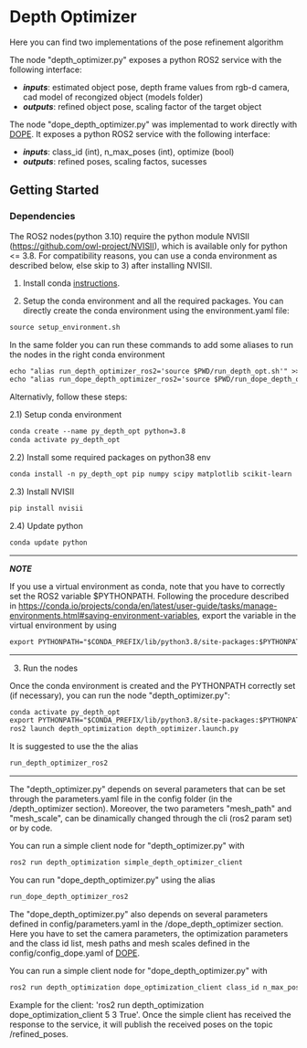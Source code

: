 # Depth Optimizer
Here you can find two implementations of the pose refinement algorithm 

The node "depth_optimizer.py" exposes a python ROS2 service with the following interface:  
* ***inputs***: estimated object pose, depth frame values from rgb-d camera, cad model of recongized object (models folder)
* ***outputs***: refined object pose, scaling factor of the target object

The node "dope_depth_optimizer.py" was implementad to work directly with [DOPE](https://github.com/Vanvitelli-Robotics/DOPE.git).
It exposes a python ROS2 service with the following interface:  
* ***inputs***: class_id (int), n_max_poses (int), optimize (bool)
* ***outputs***: refined poses, scaling factos, sucesses

## Getting Started

### Dependencies
The ROS2 nodes(python 3.10) require the python module NVISII (https://github.com/owl-project/NVISII), which is available only for python <= 3.8. For compatibility reasons, you can use a conda environment as described below, else skip to 3) after installing NVISII.

1) Install conda [instructions](https://docs.conda.io/projects/conda/en/latest/user-guide/install/linux.html).

2) Setup the conda environment and all the required packages. 
You can directly create the conda environment using the environment.yaml file:
  ```diff
  source setup_environment.sh
  ```
In the same folder you can run these commands to add some aliases to run the nodes in the right conda environment
  ```diff
  echo "alias run_depth_optimizer_ros2='source $PWD/run_depth_opt.sh'" >> ~/.bashrc
  echo "alias run_dope_depth_optimizer_ros2='source $PWD/run_dope_depth_opt.sh'" >> ~/.bashrc
  ```
Alternativly, follow these steps:

2.1) Setup conda environment 
```diff
conda create --name py_depth_opt python=3.8
conda activate py_depth_opt
```

2.2) Install some required packages on python38 env
```diff
conda install -n py_depth_opt pip numpy scipy matplotlib scikit-learn
```

2.3) Install NVISII
```diff
pip install nvisii
```

2.4) Update python
```diff
conda update python
```


---
***NOTE***

If you use a virtual environment as conda, note that you have to correctly set the ROS2 variable $PYTHONPATH. Following the procedure described in https://conda.io/projects/conda/en/latest/user-guide/tasks/manage-environments.html#saving-environment-variables, export the variable in the virtual environment by using
```diff
export PYTHONPATH="$CONDA_PREFIX/lib/python3.8/site-packages:$PYTHONPATH"
```

---

3) Run the nodes

Once the conda environment is created and the PYTHONPATH correctly set (if necessary), you can run the node "depth_optimizer.py":
```diff
conda activate py_depth_opt
export PYTHONPATH="$CONDA_PREFIX/lib/python3.8/site-packages:$PYTHONPATH"
ros2 launch depth_optimization depth_optimizer.launch.py 
```
It is suggested to use the the alias 
```diff
run_depth_optimizer_ros2
```

---
The "depth_optimizer.py" depends on several parameters that can be set through the parameters.yaml file in the config folder (in the /depth_optimizer section). Moreover, the two parameters "mesh_path" and "mesh_scale", can be dinamically changed through the cli (ros2 param set) or by code. 

You can run a simple client node for "depth_optimizer.py" with 
```diff
ros2 run depth_optimization simple_depth_optimizer_client 
```

You can run "dope_depth_optimizer.py" using the alias 
```diff
run_dope_depth_optimizer_ros2
```

The "dope_depth_optimizer.py" also depends on several parameters defined in config/parameters.yaml in the /dope_depth_optimizer section. Here you have to set the camera parameters, the optimization parameters and the class id list, mesh paths and mesh scales defined in the config/config_dope.yaml of [DOPE](https://github.com/Vanvitelli-Robotics/DOPE.git).

You can run a simple client node for "dope_depth_optimizer.py" with 
```diff
ros2 run depth_optimization dope_optimization_client class_id n_max_poses optimize
```
Example for the client: 'ros2 run depth_optimization dope_optimization_client 5 3 True'.
Once the simple client has received the response to the service, it will publish the received poses on the topic /refined_poses. 











